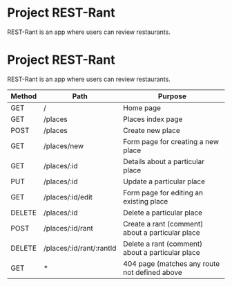 # Project REST-Rant

REST-Rant is an app where users can review restaurants.

# Project REST-Rant

REST-Rant is an app where users can review restaurants.

| Method | Path                     | Purpose                                         |
|--------|--------------------------|-------------------------------------------------|
| GET	 | /	                    | Home page                                       |
| GET	 | /places	                | Places index page                               |
| POST	 | /places	                | Create new place                                |
| GET	 | /places/new	            | Form page for creating a new place              |
| GET	 | /places/:id	            | Details about a particular place                |
| PUT	 | /places/:id	            | Update a particular place                       |
| GET	 | /places/:id/edit	        | Form page for editing an existing place         |
| DELETE | /places/:id	            | Delete a particular place                       |
| POST	 | /places/:id/rant	        | Create a rant (comment) about a particular place|
| DELETE | /places/:id/rant/:rantId	| Delete a rant (comment) about a particular place|
| GET	 | *	                    | 404 page (matches any route not defined above   |
